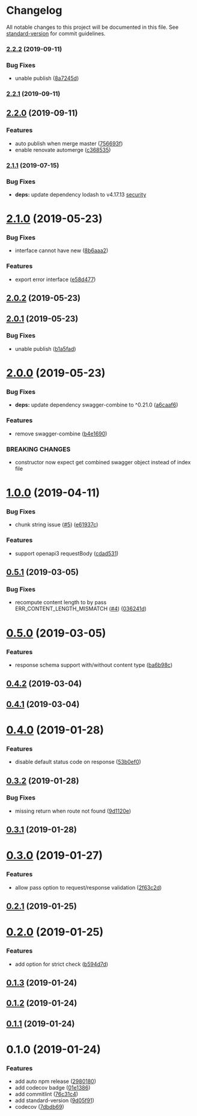 # Changelog

All notable changes to this project will be documented in this file. See [standard-version](https://github.com/conventional-changelog/standard-version) for commit guidelines.

### [2.2.2](https://github.com/davidNHK/node-swagger-middleware/compare/v2.2.1...v2.2.2) (2019-09-11)


### Bug Fixes

* unable publish ([8a7245d](https://github.com/davidNHK/node-swagger-middleware/commit/8a7245d))

### [2.2.1](https://github.com/davidNHK/node-swagger-middleware/compare/v2.2.0...v2.2.1) (2019-09-11)

## [2.2.0](https://github.com/davidNHK/node-swagger-middleware/compare/v2.1.1...v2.2.0) (2019-09-11)

### Features

- auto publish when merge master ([756693f](https://github.com/davidNHK/node-swagger-middleware/commit/756693f))
- enable renovate automerge ([c368535](https://github.com/davidNHK/node-swagger-middleware/commit/c368535))

### [2.1.1](https://github.com/davidNHK/node-swagger-middleware/compare/v2.1.0...v2.1.1) (2019-07-15)

### Bug Fixes

- **deps:** update dependency lodash to v4.17.13 [security](<[4f60be1](https://github.com/davidNHK/node-swagger-middleware/commit/4f60be1)>)

<a name="2.1.0"></a>

# [2.1.0](https://github.com/davidNHK/node-swagger-middleware/compare/v2.0.2...v2.1.0) (2019-05-23)

### Bug Fixes

- interface cannot have new ([8b6aaa2](https://github.com/davidNHK/node-swagger-middleware/commit/8b6aaa2))

### Features

- export error interface ([e58d477](https://github.com/davidNHK/node-swagger-middleware/commit/e58d477))

<a name="2.0.2"></a>

## [2.0.2](https://github.com/davidNHK/node-swagger-middleware/compare/v2.0.1...v2.0.2) (2019-05-23)

<a name="2.0.1"></a>

## [2.0.1](https://github.com/davidNHK/node-swagger-middleware/compare/v2.0.0...v2.0.1) (2019-05-23)

### Bug Fixes

- unable publish ([b1a5fad](https://github.com/davidNHK/node-swagger-middleware/commit/b1a5fad))

<a name="2.0.0"></a>

# [2.0.0](https://github.com/davidNHK/node-swagger-middleware/compare/v1.0.0...v2.0.0) (2019-05-23)

### Bug Fixes

- **deps:** update dependency swagger-combine to ^0.21.0 ([a6caaf6](https://github.com/davidNHK/node-swagger-middleware/commit/a6caaf6))

### Features

- remove swagger-combine ([b4e1690](https://github.com/davidNHK/node-swagger-middleware/commit/b4e1690))

### BREAKING CHANGES

- constructor now expect get combined swagger object instead of index file

<a name="1.0.0"></a>

# [1.0.0](https://github.com/davidNHK/node-swagger-middleware/compare/v0.5.1...v1.0.0) (2019-04-11)

### Bug Fixes

- chunk string issue ([#5](https://github.com/davidNHK/node-swagger-middleware/issues/5)) ([e61937c](https://github.com/davidNHK/node-swagger-middleware/commit/e61937c))

### Features

- support openapi3 requestBody ([cdad531](https://github.com/davidNHK/node-swagger-middleware/commit/cdad531))

<a name="0.5.1"></a>

## [0.5.1](https://github.com/davidNHK/node-swagger-middleware/compare/v0.5.0...v0.5.1) (2019-03-05)

### Bug Fixes

- recompute content length to by pass ERR_CONTENT_LENGTH_MISMATCH ([#4](https://github.com/davidNHK/node-swagger-middleware/issues/4)) ([036241d](https://github.com/davidNHK/node-swagger-middleware/commit/036241d))

<a name="0.5.0"></a>

# [0.5.0](https://github.com/davidNHK/node-swagger-middleware/compare/v0.4.2...v0.5.0) (2019-03-05)

### Features

- response schema support with/without content type ([ba6b98c](https://github.com/davidNHK/node-swagger-middleware/commit/ba6b98c))

<a name="0.4.2"></a>

## [0.4.2](https://github.com/davidNHK/node-swagger-middleware/compare/v0.4.1...v0.4.2) (2019-03-04)

<a name="0.4.1"></a>

## [0.4.1](https://github.com/davidNHK/node-swagger-middleware/compare/v0.4.0...v0.4.1) (2019-03-04)

<a name="0.4.0"></a>

# [0.4.0](https://github.com/davidNHK/node-swagger-middleware/compare/v0.3.2...v0.4.0) (2019-01-28)

### Features

- disable default status code on response ([53b0ef0](https://github.com/davidNHK/node-swagger-middleware/commit/53b0ef0))

<a name="0.3.2"></a>

## [0.3.2](https://github.com/davidNHK/node-swagger-middleware/compare/v0.3.1...v0.3.2) (2019-01-28)

### Bug Fixes

- missing return when route not found ([9d1120e](https://github.com/davidNHK/node-swagger-middleware/commit/9d1120e))

<a name="0.3.1"></a>

## [0.3.1](https://github.com/davidNHK/node-swagger-middleware/compare/v0.3.0...v0.3.1) (2019-01-28)

<a name="0.3.0"></a>

# [0.3.0](https://github.com/davidNHK/node-swagger-middleware/compare/v0.2.1...v0.3.0) (2019-01-27)

### Features

- allow pass option to request/response validation ([2f63c2d](https://github.com/davidNHK/node-swagger-middleware/commit/2f63c2d))

<a name="0.2.1"></a>

## [0.2.1](https://github.com/davidNHK/node-swagger-middleware/compare/v0.2.0...v0.2.1) (2019-01-25)

<a name="0.2.0"></a>

# [0.2.0](https://github.com/davidNHK/node-swagger-middleware/compare/v0.1.3...v0.2.0) (2019-01-25)

### Features

- add option for strict check ([b594d7d](https://github.com/davidNHK/node-swagger-middleware/commit/b594d7d))

<a name="0.1.3"></a>

## [0.1.3](https://github.com/davidNHK/node-swagger-middleware/compare/v0.1.2...v0.1.3) (2019-01-24)

<a name="0.1.2"></a>

## [0.1.2](https://github.com/davidNHK/node-swagger-middleware/compare/v0.1.1...v0.1.2) (2019-01-24)

<a name="0.1.1"></a>

## [0.1.1](https://github.com/davidNHK/node-swagger-middleware/compare/v0.1.0...v0.1.1) (2019-01-24)

<a name="0.1.0"></a>

# 0.1.0 (2019-01-24)

### Features

- add auto npm release ([2980180](https://github.com/davidNHK/node-swagger-middleware/commit/2980180))
- add codecov badge ([01e1386](https://github.com/davidNHK/node-swagger-middleware/commit/01e1386))
- add commitlint ([76c31c4](https://github.com/davidNHK/node-swagger-middleware/commit/76c31c4))
- add standard-version ([9d05f91](https://github.com/davidNHK/node-swagger-middleware/commit/9d05f91))
- codecov ([7dbdb69](https://github.com/davidNHK/node-swagger-middleware/commit/7dbdb69))
